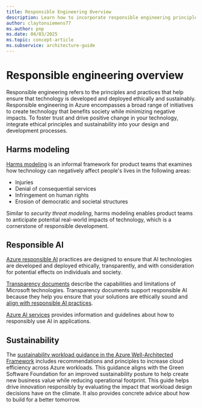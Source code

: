 ```yaml
---
title: Responsible Engineering Overview
description: Learn how to incorporate responsible engineering principles and practices so that you can deploy your technology ethically and sustainably.
author: claytonsiemens77
ms.author: pnp
ms.date: 04/03/2025
ms.topic: concept-article
ms.subservice: architecture-guide
---
```


# Responsible engineering overview

Responsible engineering refers to the principles and practices that help ensure that technology is developed and deployed ethically and sustainably. Responsible engineering in Azure encompasses a broad range of initiatives to create technology that benefits society while minimizing negative impacts. To foster trust and drive positive change in your technology, integrate ethical principles and sustainability into your design and development processes.

## Harms modeling

[Harms modeling](./harms-modeling/index.md) is an informal framework for product teams that examines how technology can negatively affect people's lives in the following areas:

- Injuries
- Denial of consequential services
- Infringement on human rights
- Erosion of democratic and societal structures

Similar to *security threat modeling*, harms modeling enables product teams to anticipate potential real-world impacts of technology, which is a cornerstone of responsible development.

## Responsible AI

[Azure responsible AI](https://www.microsoft.com/ai/principles-and-approach) practices are designed to ensure that AI technologies are developed and deployed ethically, transparently, and with consideration for potential effects on individuals and society.

[Transparency documents](https://www.microsoft.com/ai/principles-and-approach#transparency-report) describe the capabilities and limitations of Microsoft technologies. Transparency documents support responsible AI because they help you ensure that your solutions are ethically sound and [align with responsible AI practices](/azure/well-architected/ai/responsible-ai).

[Azure AI services](/azure/ai-services/responsible-use-of-ai-overview) provides information and guidelines about how to responsibly use AI in applications.

## Sustainability

The [sustainability workload guidance in the Azure Well-Architected Framework](/azure/architecture/framework/sustainability/) includes recommendations and principles to increase cloud efficiency across Azure workloads. This guidance aligns with the Green Software Foundation for an improved sustainability posture to help create new business value while reducing operational footprint. This guide helps drive innovation responsibly by evaluating the impact that workload design decisions have on the climate. It also provides concrete advice about how to build for a better tomorrow.
